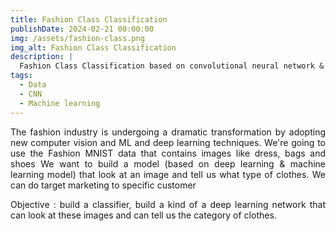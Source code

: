 ```yaml
---
title: Fashion Class Classification
publishDate: 2024-02-21 00:00:00
img: /assets/fashion-class.png
img_alt: Fashion Class Classification
description: |
  Fashion Class Classification based on convolutional neural network & deep learning
tags:
  - Data
  - CNN
  - Machine learning
---
```


<p align="justify">
 The fashion industry is undergoing a dramatic transformation by adopting new computer vision and ML and deep learning techniques. We're going to use the Fashion MNIST data that contains images like dress, bags and shoes We want to build a model (based on deep learning & machine learning model) that look at an image and tell us what type of clothes. We can do target marketing to specific customer 
</p>

<p align="justify">
Objective : build a classifier, build a kind of a deep learning network that can look at these images and can tell us the category of clothes.
</p>

